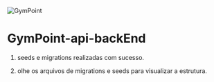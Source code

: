 ![GymPoint](https://github.com/Rocketseat/bootcamp-gostack-desafio-02/raw/master/.github/logo.png)

# GymPoint-api-backEnd

1. seeds e migrations realizadas com sucesso.

2. olhe os arquivos de migrations e seeds para visualizar a estrutura.
